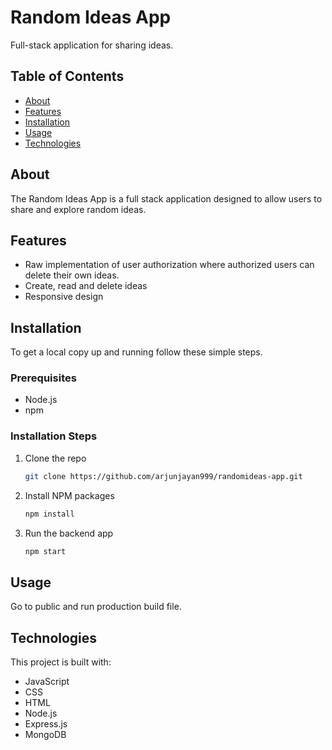 # Random Ideas App

Full-stack application for sharing ideas.

## Table of Contents

- [About](#about)
- [Features](#features)
- [Installation](#installation)
- [Usage](#usage)
- [Technologies](#technologies)

## About

The Random Ideas App is a full stack application designed to allow users to share and explore random ideas.

## Features

- Raw implementation of user authorization where authorized users can delete their own ideas.
- Create, read and delete ideas
- Responsive design

## Installation

To get a local copy up and running follow these simple steps.

### Prerequisites

- Node.js
- npm

### Installation Steps

1. Clone the repo
   ```sh
   git clone https://github.com/arjunjayan999/randomideas-app.git
   ```
2. Install NPM packages
   ```sh
   npm install
   ```
3. Run the backend app
   ```sh
   npm start
   ```

## Usage

Go to public and run production build file.

## Technologies

This project is built with:

- JavaScript
- CSS
- HTML
- Node.js
- Express.js
- MongoDB
